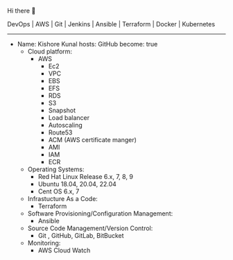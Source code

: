  Hi there 👋

DevOps | AWS | Git | Jenkins | Ansible | Terraform | Docker | Kubernetes

---
- Name: Kishore Kunal
  hosts: GitHub
  become: true
    - Cloud platform:
        - AWS
          - Ec2
          - VPC
          - EBS
          - EFS
          - RDS
          - S3
          - Snapshot
          - Load balancer
          - Autoscaling
          - Route53
          - ACM (AWS certificate manger)
          - AMI
          - IAM
          - ECR
    - Operating Systems:
        - Red Hat Linux Release 6.x, 7, 8, 9
        - Ubuntu 18.04, 20.04, 22.04
        - Cent OS 6.x, 7     
    - Infrastucture As a Code:
        - Terraform
    - Software Provisioning/Configuration Management:
        - Ansible
    - Source Code Management/Version Control:
        - Git , GitHub, GitLab, BitBucket
    - Monitoring:
        - AWS Cloud Watch
